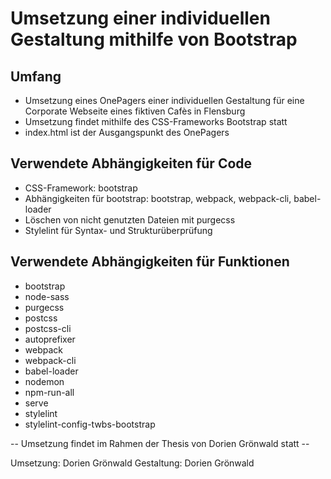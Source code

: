 # Umsetzung einer individuellen Gestaltung mithilfe von Bootstrap

## Umfang

- Umsetzung eines OnePagers einer individuellen Gestaltung für eine Corporate Webseite eines fiktiven Cafès in Flensburg
- Umsetzung findet mithilfe des CSS-Frameworks Bootstrap statt
- index.html ist der Ausgangspunkt des OnePagers

## Verwendete Abhängigkeiten für Code

- CSS-Framework: bootstrap
- Abhängigkeiten für bootstrap: bootstrap, webpack, webpack-cli, babel-loader
- Löschen von nicht genutzten Dateien mit purgecss
- Stylelint für Syntax- und Strukturüberprüfung

## Verwendete Abhängigkeiten für Funktionen

- bootstrap
- node-sass
- purgecss
- postcss
- postcss-cli
- autoprefixer
- webpack
- webpack-cli
- babel-loader
- nodemon
- npm-run-all
- serve
- stylelint
- stylelint-config-twbs-bootstrap

-- Umsetzung findet im Rahmen der Thesis von Dorien Grönwald statt --

Umsetzung: Dorien Grönwald
Gestaltung: Dorien Grönwald
